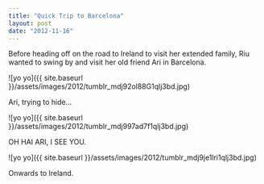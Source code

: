 ```yaml
---
title: "Quick Trip to Barcelona"
layout: post
date: "2012-11-16"
---
```


Before heading off on the road to Ireland to visit her extended family, Riu wanted to swing by and visit her old friend Ari in Barcelona.

![yo yo]({{ site.baseurl }}/assets/images/2012/tumblr_mdj92ol88G1qlj3bd.jpg)

Ari, trying to hide…

![yo yo]({{ site.baseurl }}/assets/images/2012/tumblr_mdj997ad7f1qlj3bd.jpg)

OH HAI ARI, I SEE YOU.

![yo yo]({{ site.baseurl }}/assets/images/2012/tumblr_mdj9je1lri1qlj3bd.jpg)

Onwards to Ireland.
